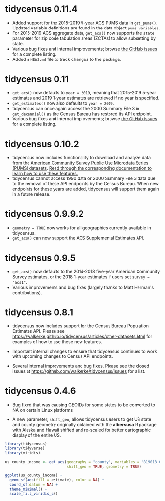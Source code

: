 # tidycensus 0.11.4

* Added support for the 2015-2019 5-year ACS PUMS data in `get_pums()`.  Updated variable definitions are found in the data object `pums_variables`. 
* For 2015-2019 ACS aggregate data, `get_acs()` now supports the `state` parameter for zip code tabulation areas (ZCTAs) to allow subsetting by state.
* Various bug fixes and internal improvements; browse [the GitHub issues](https://github.com/walkerke/tidycensus/issues) for a complete listing.
* Added a `NEWS.md` file to track changes to the package.

# tidycensus 0.11 

* `get_acs()` now defaults to `year = 2019`, meaning that 2015-2019 5-year estimates and 2019 1-year estimates are retrieved if no year is specified.
* `get_estimates()` now also defaults to `year = 2019`. 
* tidycensus can once again access the 2000 Summary File 3 in `get_decennial()` as the Census Bureau has restored its API endpoint.
* Various bug fixes and internal improvements; browse [the GitHub issues](https://github.com/walkerke/tidycensus/issues) for a complete listing.

# tidycensus 0.10.2

* tidycensus now includes functionality to download and analyze data from the [American Community Survey Public Use Microdata Series (PUMS) datasets](https://www.census.gov/programs-surveys/acs/microdata.html).  [Read through the corresponding documentation to learn how to use these features.](https://walker-data.com/tidycensus/articles/pums-data.html)
* tidycensus cannot access 1990 data or 2000 Summary File 3 data due to the removal of these API endpoints by the Census Bureau.  When new endpoints for these years are added, tidycensus will support them again in a future release. 


# tidycensus 0.9.9.2

* `geometry = TRUE` now works for all geographies currently available in tidycensus.  
* `get_acs()` can now support the ACS Supplemental Estimates API. 


# tidycensus 0.9.5

* `get_acs()` now defaults to the 2014-2018 five-year American Community Survey estimates, or the 2018 1-year estimates if users set `survey = "acs1"`.
* Various improvements and bug fixes (largely thanks to Matt Herman's contributions).  

# tidycensus 0.8.1

* tidycensus now includes support for the Census Bureau Population Estimates API.  Please see https://walkerke.github.io/tidycensus/articles/other-datasets.html for examples of how to use these new features.  

* Important internal changes to ensure that tidycensus continues to work with upcoming changes to Census API endpoints.  

* Several internal improvements and bug fixes.  Please see the closed issues at https://github.com/walkerke/tidycensus/issues for a list.  

# tidycensus 0.4.6

* Bug fixed that was causing GEOIDs for some states to be converted to NA on certain Linux platforms

* A new parameter, `shift_geo`, allows tidycensus users to get US state and county geometry originally obtained with the __albersusa__ R package with Alaska and Hawaii shifted and re-scaled for better cartographic display of the entire US.  

```r
library(tidycensus)
library(tidyverse)
library(viridis)

us_county_income <- get_acs(geography = "county", variables = "B19013_001", 
                            shift_geo = TRUE, geometry = TRUE)

ggplot(us_county_income) + 
  geom_sf(aes(fill = estimate), color = NA) + 
  coord_sf(datum = NA) + 
  theme_minimal() + 
  scale_fill_viridis_c()

```